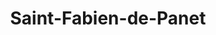 ---
title: Saint-Fabien-de-Panet
url: /saint-fabien-de-panet/
latitude: 46.653
longitude: -70.149
---